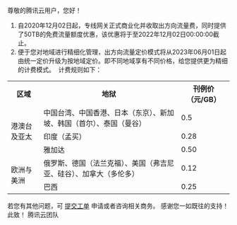 尊敬的腾讯云用户，您好！
1. 自2020年12月02日起，专线网关正式商业化并收取出方向流量费，同时提供了50TB的免费流量额度优惠，该优惠将于至2022年12月02日00:00:00截止。
2. 便于您对地域进行精细化管理，出方向流量定价模式将从2023年06月01日起由统一定价升级为按地域定价。即不同地域享有不同价格，给您提供更为精细的计费模式。 
计费规则如下：
<table>
<tr>
<th>区域</th>
<th>地狱</th>
<th>刊例价（元/GB）</th>
</tr>
<tr>
<td rowspan="3">港澳台及亚太</td>
<td>中国台湾、中国香港、日本（东京）、新加坡、韩国（首尔）、泰国（曼谷）</td>
<td>0.5</td>
</tr>
<tr>
<td>印度（孟买）</td>
<td>0.28</td>
</tr>
<tr>
<td>雅加达</td>
<td>0.50</td>
</tr>
<tr>
<td rowspan="2">欧洲与美洲</td>
<td>俄罗斯、德国（法兰克福）、美国（弗吉尼亚、硅谷）、加拿大（多伦多）</td>
<td>0.12</td>
</tr>
<tr>
<td>巴西</td>
<td>0.25</td>
</tr>
</table>

若您有其他问题，可 [提交工单](https://cloud.tencent.com/online-service?from=doc_216) 申请或者咨询相关商务。
感谢您一如既往的支持！
此致！
腾讯云团队
